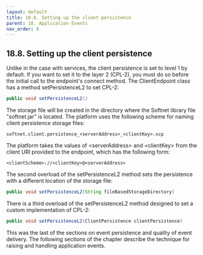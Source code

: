 ```yaml
---
layout: default
title: 18.8. Setting up the client persistence
parent: 18. Application Events
nav_order: 8
---
```


## 18.8. Setting up the client persistence

Unlike in the case with services, the client persistence is set to level 1 by default. If you want to set it to the layer 2 (CPL-2), you must do so before the initial call to the endpoint's <span class="method">connect</span> method. The <span class="datatype">ClientEndpoint</span> class has a method <span class="method">setPersistenceL2</span> to set CPL-2:
```java
public void setPersistenceL2()
```

The storage file will be created in the directory where the Softnet library file "softnet.jar" is located. The platform uses the following scheme for naming client persistence storage files:
```
softnet.client.persistence_<serverAddress>_<clientKey>.scp
```

The platform takes the values of &lt;serverAddress&gt; and &lt;clientKey&gt; from the client URI provided to the endpoint, which has the following form:
```
<clientScheme>://<clientKey>@<serverAddress>
```

The second overload of the <span class="method">setPersistenceL2</span> method sets the persistence with a different location of the storage file:
```java
public void setPersistenceL2(String fileBasedStorageDirectory)
```

There is a third overload of the <span class="method">setPersistenceL2</span> method designed to set a custom implementation of CPL-2:
```java
public void setPersistenceL2(ClientPersistence clientPersistence)
```

This was the last of the sections on event persistence and quality of event delivery. The following sections of the chapter describe the technique for raising and handling application events.
